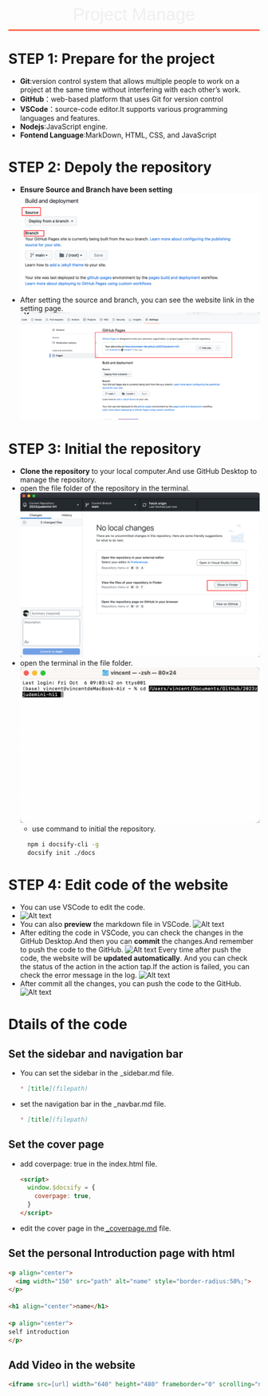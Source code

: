 <style>
    .custom-title {
        font-family: "Arial", sans-serif;
        font-size: 2.5em;
        text-align: center;
        padding: 10px 0;
        color: #EFEFEF;
        border-bottom: 3px solid #FF6347;
        margin-bottom: 20px;
    }
</style>

<div class="custom-title">Project Manage</div>

# STEP 1: Prepare for the project
- **Git**:version control system that allows multiple people to work on a project at the same time without interfering with each other’s work. 
- **GitHub**：web-based platform that uses Git for version control
- **VSCode**：source-code editor.It supports various programming languages and features.
- **Nodejs**:JavaScript engine.
- **Fontend Language**:MarkDown, HTML, CSS, and JavaScript

# STEP 2: Depoly the repository
- **Ensure Source and Branch have been setting**
![Alt text](../_media/github_branchAndsource.png)
- After setting the source and branch, you can see the website link in the setting page. 
![Alt text](../_media/website.png)

# STEP 3: Initial the repository
- **Clone the repository** to your local computer.And use GitHub Desktop to manage the repository.
- open the file folder of the repository in the terminal.  
  ![Alt text](../_media/desktop_finder.png)
- open the terminal in the file folder.
  ![Alt text](../_media/terminal_file_folder.png)
  - use command to initial the repository.
  ```bash
    npm i docsify-cli -g
    docsify init ./docs
    ```
# STEP 4: Edit code of the website
- You can use VSCode to edit the code.
- ![Alt text](../_media/vscode.png)
- You can also **preview** the markdown file in VSCode.
![Alt text](../_media/vscode_editor.png)
- After editing the code in VSCode, you can check the changes in the GitHub Desktop.And then you can **commit** the changes.And remember to push the code to the GitHub.
![Alt text](../_media/commit_pages.png)
Every time after push the code, the website will be **updated automatically**. And you can check the status of the action in the action tap.If the action is failed, you can check the error message in the log.
![Alt text](../_media/action_status.png)
- After commit all the changes, you can push the code to the GitHub.
![Alt text](../_media/push_img.png)

# Dtails of the code
## Set the sidebar and navigation bar
- You can set the sidebar in the _sidebar.md file.
  ```markdown
  * [title](filepath)
  ```
- set the navigation bar in the _navbar.md file.
  ```markdown
  * [title](filepath)
  ```
## Set the cover page
- add coverpage: true in the index.html file.
  ```html
  <script>
    window.$docsify = {
      coverpage: true,
    }
  </script>
  ```
-  edit the cover page in the[ _coverpage.md](https://github.com/NexMaker-Fab/2023zjudemini-hi1/blob/main/_coverpage.md) file.

## Set the personal Introduction page with html
```html
<p align="center">
  <img width="150" src="path" alt="name" style="border-radius:50%;">
</p>

<h1 align="center">name</h1>

<p align="center">
self introduction
</p>
```
## Add Video in the website
```html
<iframe src=[url] width="640" height="480" frameborder="0" scrolling="no"></iframe>
```

